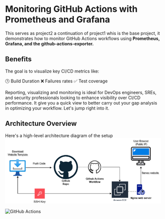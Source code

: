 # Monitoring GitHub Actions with Prometheus and Grafana

This serves as project2 a continuation of project1 whis is the base project, 
it demonstrates how to monitor GitHub Actions workflows using 
**Prometheus, Grafana, and the github-actions-exporter.** 

## Benefits
The goal is to visualize key CI/CD metrics like:

🕒 Build Duration
❌ Failures rates
✅ Test coverage


Reporting, visualizing and monitoring is ideal for DevOps engineers, SREs, and security professionals 
looking to enhance visibility over CI/CD performance. It give you a quick view to better carry out your
gap analysis in optimizing your workflow. Let's jump right into it.

 ## **Architecture Overview**
 Here's a high-level architecture diagram of the setup
![GitHub Actions](screenshots/website%20to%20AWS%20EC2%20using%20Github%20Actions.drawio%20%281%29.png)

![GitHub Actions](screenshots/Monitoring%20CICD%20Architecture%20with%20prometheus%20and%20Grafana.drawio%20%281%29.png)
 
